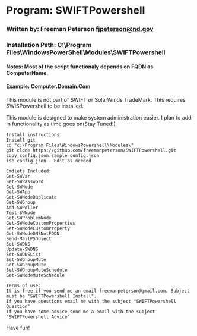 
# Program:            SWIFTPowershell
### Written by:         Freeman Peterson fjpeterson@nd.gov
### Installation Path:  C:\Program Files\WindowsPowerShell\Modules\SWIFTPowershell
#### Notes:              Most of the script functionaly depends on FQDN as ComputerName.
####                     Example: Computer.Domain.Com

This module is not part of SWIFT or SolarWinds TradeMark.
This requires SWISPowershell to be installed.

This module is designed to make system administration easier. I plan to add in functionality as time goes on(Stay Tuned!)


```
Install instructions:
Install git
cd "c:\Program Files\WindowsPowershell\Modules\"
git clone https://github.com/freemanpeterson/SWIFTPowershell.git
copy config.json.sample config.json
ise config.json - Edit as needed
````
```
Cmdlets Included:
Get-SWVar
Set-SWPassword
Get-SWNode
Get-SWApp
Get-SWNodeDuplicate
Get-SWGroup
Add-SWPoller
Test-SWNode
Get-SWProblemNode
Get-SWNodeCustomProperties
Set-SWNodeCustomProperty
Get-SWNodeDNSNotFQDN
Send-MailPSObject
Set-SWDNS
Update-SWDNS
Set-SWDNSList
Set-SWGroupMute
Get-SWGroupMute
Set-SWGroupMuteSchedule
Get-SWNodeMuteSchedule
```
```
Terms of use: 
It is free if you send me an email freemanpeterson@gmail.com. Subject must be "SWIFTPowershell Install".
If you have questions email me with the subject "SWIFTPowershell Question"
If you have some advice send me a email with the subject "SWIFTPowershell Advice"
````
Have fun!
